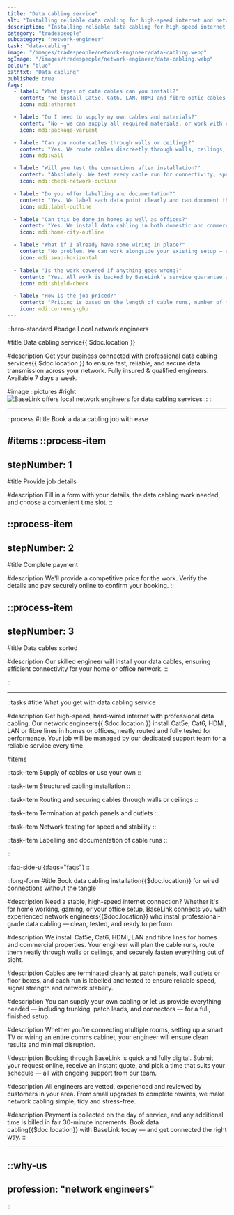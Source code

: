 ```yaml
---
title: "Data cabling service"
alt: "Installing reliable data cabling for high-speed internet and network connections"
description: "Installing reliable data cabling for high-speed internet and network connections"
category: "tradespeople"
subcategory: "network-engineer"
task: "data-cabling"
image: "/images/tradespeople/network-engineer/data-cabling.webp"
ogImage: "/images/tradespeople/network-engineer/data-cabling.webp"
colour: "blue"
pathtxt: "Data cabling"
published: true
faqs:
  - label: "What types of data cables can you install?"
    content: "We install Cat5e, Cat6, LAN, HDMI and fibre optic cables. Your engineer will recommend the right type based on your speed requirements, usage, and layout."
    icon: mdi:ethernet

  - label: "Do I need to supply my own cables and materials?"
    content: "No — we can supply all required materials, or work with cables and connectors you provide. Just let us know what you prefer when booking."
    icon: mdi:package-variant

  - label: "Can you route cables through walls or ceilings?"
    content: "Yes. We route cables discreetly through walls, ceilings, and floors wherever possible, ensuring minimal visual impact and a clean finish."
    icon: mdi:wall

  - label: "Will you test the connections after installation?"
    content: "Absolutely. We test every cable run for connectivity, speed, and reliability — so you can trust your setup is ready to go before we leave."
    icon: mdi:check-network-outline

  - label: "Do you offer labelling and documentation?"
    content: "Yes. We label each data point clearly and can document the layout of your network if required, making future troubleshooting and upgrades easier."
    icon: mdi:label-outline

  - label: "Can this be done in homes as well as offices?"
    content: "Yes. We install data cabling in both domestic and commercial properties, from home offices to full-scale business networks and server rooms."
    icon: mdi:home-city-outline

  - label: "What if I already have some wiring in place?"
    content: "No problem. We can work alongside your existing setup — upgrading, expanding, or testing what's already there. We’ll advise on whether a rewire is needed."
    icon: mdi:swap-horizontal

  - label: "Is the work covered if anything goes wrong?"
    content: "Yes. All work is backed by BaseLink’s service guarantee and handled by vetted, insured professionals. If something's not right, we'll put it right."
    icon: mdi:shield-check

  - label: "How is the job priced?"
    content: "Pricing is based on the length of cable runs, number of terminations, and complexity of routing. You’ll get a custom quote up front, with fair billing for any extra time."
    icon: mdi:currency-gbp
---
```


::hero-standard
#badge
Local network engineers

#title
Data cabling service{{ $doc.location }}

#description
Get your business connected with professional data cabling services{{ $doc.location }} to ensure fast, reliable, and secure data transmission across your network. Fully insured & qualified engineers. Available 7 days a week.

#image
    ::pictures
    #right
    ![BaseLink offers local network engineers for data cabling services](/images/tradespeople/network-engineer/data-cabling.webp)
    ::
::

---

::process
#title
Book a data cabling job with ease

#items
  ::process-item
  ---
  stepNumber: 1
  ---
  
  #title
  Provide job details

  #description
  Fill in a form with your details, the data cabling work needed, and choose a convenient time slot.
  ::
    
  ::process-item
  ---
  stepNumber: 2
  ---
  #title
  Complete payment

  #description
  We'll provide a competitive price for the work. Verify the details and pay securely online to confirm your booking.
  ::

  ::process-item
  ---
  stepNumber: 3
  ---
  #title
  Data cables sorted

  #description
  Our skilled engineer will install your data cables, ensuring efficient connectivity for your home or office network.
  ::

::

---

::tasks
#title
What you get with data cabling service

#description
Get high-speed, hard-wired internet with professional data cabling. Our network engineers{{ $doc.location }} install Cat5e, Cat6, HDMI, LAN or fibre lines in homes or offices, neatly routed and fully tested for performance. Your job will be managed by our dedicated support team for a reliable service every time.

#items

  ::task-item
  Supply of cables or use your own
  ::

  ::task-item
  Structured cabling installation
  ::

  ::task-item
  Routing and securing cables through walls or ceilings
  ::

  ::task-item
  Termination at patch panels and outlets
  ::

  ::task-item
  Network testing for speed and stability
  ::

  ::task-item
  Labelling and documentation of cable runs
  ::

::


::faq-side-ui{:faqs="faqs"}
::


::long-form
#title
Book data cabling installation{{$doc.location}} for wired connections without the tangle

#description
Need a stable, high-speed internet connection? Whether it's for home working, gaming, or your office setup, BaseLink connects you with experienced network engineers{{$doc.location}} who install professional-grade data cabling — clean, tested, and ready to perform.

#description
We install Cat5e, Cat6, HDMI, LAN and fibre lines for homes and commercial properties. Your engineer will plan the cable runs, route them neatly through walls or ceilings, and securely fasten everything out of sight.

#description
Cables are terminated cleanly at patch panels, wall outlets or floor boxes, and each run is labelled and tested to ensure reliable speed, signal strength and network stability.

#description
You can supply your own cabling or let us provide everything needed — including trunking, patch leads, and connectors — for a full, finished setup.

#description
Whether you're connecting multiple rooms, setting up a smart TV or wiring an entire comms cabinet, your engineer will ensure clean results and minimal disruption.

#description
Booking through BaseLink is quick and fully digital. Submit your request online, receive an instant quote, and pick a time that suits your schedule — all with ongoing support from our team.

#description
All engineers are vetted, experienced and reviewed by customers in your area. From small upgrades to complete rewires, we make network cabling simple, tidy and stress-free.

#description
Payment is collected on the day of service, and any additional time is billed in fair 30-minute increments. Book data cabling{{$doc.location}} with BaseLink today — and get connected the right way.
::

---

::why-us
---
profession: "network engineers"
---
::